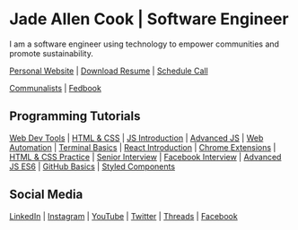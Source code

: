 # Jade Allen Cook | Software Engineer

I am a software engineer using technology to empower communities and promote sustainability.

[Personal Website](https://www.jadeallencook) |
[Download Resume](https://docs.google.com/document/d/1u_Nt4nNpvNyrSYuzycSSUmB2mbTVSvcCB64o1D4Vkxg) |
[Schedule Call](https://calendly.com/jadeallencook/recruit)

[Communalists](https://github.com/jadeallencook/communalists) |
[Fedbook](https://github.com/jadeallencook/communalists)

## Programming Tutorials

[Web Dev Tools](https://youtu.be/5z6pRwrQ8ZE?si=jyTwm5_jRSOJTsxk) |
[HTML & CSS](https://youtu.be/YTZt7S6dNuQ?si=944qp8kOsOuLn2Fs) |
[JS Introduction](https://youtu.be/MSslqwLrkxE?si=HHVkjTmIejYhyPwr) |
[Advanced JS](https://youtu.be/NhYMlbKgQzU?si=a7xPXWbW3BzCjcY2) |
[Web Automation](https://youtu.be/iWfz2RnTTaU?si=WoR_FXjIU2jwcfqC) |
[Terminal Basics](https://youtu.be/9q4tZbHu9XY?si=r0rDWTy3iQBEhmcz) |
[React Introduction](https://youtu.be/1xecfa-igYc?si=G6YKFaGVRFzyf3sN) |
[Chrome Extensions](https://youtu.be/_Ii1-OWaTlk?si=0Nm5Ux7cDKHY8u7m) |
[HTML & CSS Practice](https://youtu.be/Opu7kA4N8es?si=DrpBeCo4Me8npIj4) |
[Senior Interview](https://youtu.be/_2KyYAzAUOk?si=KNTDjNmyi4xQQITm) |
[Facebook Interview](https://youtu.be/43siOzkqGQg?si=Bfo0_hVeyv4DCf9J) |
[Advanced JS ES6](https://youtu.be/gFkrGLILj5Y?si=4Iy97l0TvKvJKcpM) |
[GitHub Basics](https://youtu.be/o3kaHrfX6aw?si=3LSeK3VEVlEBM-L7) |
[Styled Components](https://youtu.be/iY_bnzdBKhk?si=a5iYXjRA0iFStONv)

## Social Media

[LinkedIn](https://www.linkedin.com/in/jadeallencook/) |
[Instagram](https://www.instagram.com/jadeallencook/) |
[YouTube](https://www.youtube.com/jadeallencook/) |
[Twitter](https://www.twitter.com/jadeallencook/) |
[Threads](https://www.threads.net/@jadeallencook) |
[Facebook](https://www.facebook.com/jadeallencook/)

